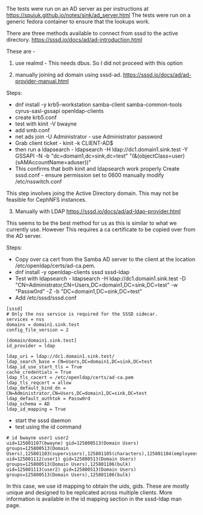 The tests were run on an AD server as per instructions at
https://spuiuk.github.io/notes/sink/ad_server.html
The tests were run on a generic fedora container to ensure that the lookups work.

There are three methods available to connect from sssd to the active directory.
https://sssd.io/docs/ad/ad-introduction.html

These are -

1) use realmd - This needs dbus. So I did not proceed with this option

2) manually joining ad domain using sssd-ad.
https://sssd.io/docs/ad/ad-provider-manual.html

Steps:
- dnf install -y krb5-workstation samba-client samba-common-tools cyrus-sasl-gssapi openldap-clients
- create krb5.conf
- test with kinit -V bwayne
- add smb.conf
- net ads join -U Administrator - use Administrator password
- Grab client ticket - kinit -k CLIENT-AD\$
- then run a ldapsearch - ldapsearch -H ldap://dc1.domain1.sink.test -Y GSSAPI -N -b "dc=domain1,dc=sink,dc=test" "(&(objectClass=user)(sAMAccountName=aduser))"
- This confirms that both kinit and ldapsearch work properly
Create sssd.conf - ensure permission set to 0600
manually modify /etc/nsswitch.conf

This step involves joing the Active Directory domain. This may not be feasible for CephNFS instances.

3) Manually with LDAP
https://sssd.io/docs/ad/ad-ldap-provider.html

This seems to be the best method for us as this is similar to what we currently use. However This requires a ca certificate to be copied over from the AD server.

Steps:
- Copy over ca cert from the Samba AD server to the client at the location /etc/openldap/certs/ad-ca.pem.
- dnf install -y openldap-clients sssd sssd-ldap
- Test with ldapsearch - ldapsearch -H ldap://dc1.domain1.sink.test -D "CN=Administrator,CN=Users,DC=domain1,DC=sink,DC=test" -w "Passw0rd" -Z -b "DC=domain1,DC=sink,DC=test"
- Add /etc/sssd/sssd.conf

```
[sssd]
# Only the nss service is required for the SSSD sidecar.
services = nss
domains = domain1.sink.test
config_file_version = 2

[domain/domain1.sink.test]
id_provider = ldap

ldap_uri = ldap://dc1.domain1.sink.test/
ldap_search_base = CN=Users,DC=domain1,DC=sink,DC=test
ldap_id_use_start_tls = True
cache_credentials = True
ldap_tls_cacert = /etc/openldap/certs/ad-ca.pem
ldap_tls_reqcert = allow
ldap_default_bind_dn = CN=Administrator,CN=Users,DC=domain1,DC=sink,DC=test
ldap_default_authtok = Passw0rd
ldap_schema = AD
ldap_id_mapping = True

```
- start the sssd daemon
- test using the id command

```
# id bwayne user1 user2
uid=125801107(bwayne) gid=125800513(Domain Users) groups=125800513(Domain Users),125801103(supervisors),125801105(characters),125801104(employees)
uid=125801112(user1) gid=125800513(Domain Users) groups=125800513(Domain Users),125801106(bulk)
uid=125801113(user2) gid=125800513(Domain Users) groups=125800513(Domain Users),125801106(bulk)
```

In this case, we use id mapping to obtain the uids, gids. These are mostly unique and designed to be replicated across multiple clients. More information is available in the id mapping section in the sssd-ldap man page.

